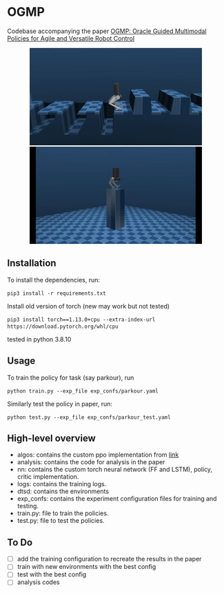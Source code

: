 # OGMP

Codebase accompanying the paper [OGMP: Oracle Guided Multimodal Policies for Agile and Versatile Robot Control](https://arxiv.org/abs/2403.04205)


<p align="center">
   <img width="400" height="226" src="media/parkour.gif">
   <img width="400" height="226" src="media/dive_all4.gif">
</p>

## Installation

To install the dependencies, run:
    
    pip3 install -r requirements.txt

Install old version of torch (new may work but not tested)
    
    pip3 install torch==1.13.0+cpu --extra-index-url https://download.pytorch.org/whl/cpu

tested in python 3.8.10

## Usage

To train the policy for task (say parkour), run

    python train.py --exp_file exp_confs/parkour.yaml

Similarly test the policy in paper, run:
    
    python test.py --exp_file exp_confs/parkour_test.yaml

## High-level overview

* algos: contains the custom ppo implementation from [link](https://github.com/osudrl/RSS-2020-learning-memory-based-control)
* analysis: contains the code for analysis in the paper
* nn: contains the custom torch neural network (FF and LSTM), policy, critic implementation.
* logs: contains the training logs.
* dtsd: contains the environments
* exp_confs: contains the experiment configuration files for training and testing.
* train.py: file to train the policies.
* test.py: file to test the policies.

## To Do 

- [ ] add the training configuration to recreate the results in the paper
- [ ] train with new environments with the best config
- [ ] test with the best config
- [ ] analysis codes
